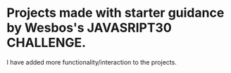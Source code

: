 # Projects made with starter guidance by Wesbos's JAVASRIPT30 CHALLENGE.

I have added more functionality/interaction to the projects.
